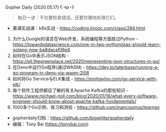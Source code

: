Gopher Daily (2020.05.17) ʕ◔ϖ◔ʔ

>每日一谚：不仅要检查错误，还要优雅地处理它们。

* 慕课实战课：k8s实战 - https://coding.imooc.com/class/284.html

1. 为什么Google的语言在Web开发，系统编程等方面胜过Python - https://towardsdatascience.com/one-in-two-pythonistas-should-learn-golang-now-ba8dacaf06e8
2. 如何在Go中表示JSON结构 - https://eli.thegreenplace.net/2020/representing-json-structures-in-go/
3. 在Deno中运行Go程序(通过WASM) - https://dev.to/taterbase/running-a-go-program-in-deno-via-wasm-2l08
4. 如何将Go Service与ELK集成 - https://pmihaylov.com/go-service-with-elk/
5. 每个软件工程师都应了解的有关Apache Kafka的那些知识 - https://www.michael-noll.com/blog/2020/01/16/what-every-software-engineer-should-know-about-apache-kafka-fundamentals/
6. 1000多个Go示例、练习和测验 - https://github.com/inancgumus/learngo

* gopherdaily归档：https://github.com/bigwhite/gopherdaily
* 编辑：Tony Bai (https://tonybai.com)

